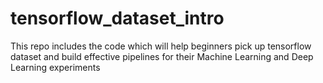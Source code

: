 # tensorflow_dataset_intro
This repo includes the code which will help beginners pick up tensorflow dataset and build effective pipelines for their Machine Learning and Deep Learning experiments
